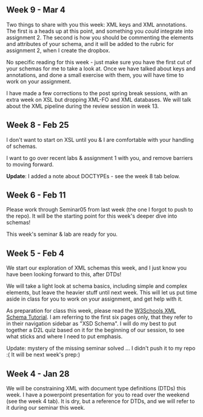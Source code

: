 ## Week 9 - Mar 4

Two things to share with you this week: XML keys and XML annotations.
The first is a heads up at this point, and something you *could*
integrate into assignment 2. The second is how you should be commenting
the elements and attributes of your schema, and it will be added to the
rubric for assignment 2, when I create the dropbox.

No specific reading for this week - just make sure you have the first cut
of your schemas for me to take a look at. Once we have talked about keys
and annotations, and done a small exercise with them, you will have time
to work on your assignment.

I have made a few corrections to the post spring break sessions, with an
extra week on XSL but dropping XML-FO and XML databases. We will talk
about the XML pipeline during the review session in week 13.

## Week 8 - Feb 25

I don't want to start on XSL until you & I are comfortable with your handling
of schemas. 

I want to go over recent labs & assignment 1 with you, and remove barriers to
moving forward.

**Update**: I added a note about DOCTYPEs - see the week 8 tab below.

## Week 6 - Feb 11

Please work through Seminar05 from last week (the one I forgot to push to the
repo). It will be the starting point for this week's deeper dive
into schemas!

This week's seminar & lab are ready for you.

## Week 5 - Feb 4

We start our exploration of XML schemas this week, and I just know you
have been looking forward to this, after DTDs!

We will take a light look at schema basics, including simple and complex
elements, but leave the heavier stuff until next week. This will let
us put time aside in class for you to work on your assignment, and
get help with it.

As preparation for class this week, please read the 
[W3Schools XML Schema Tutorial](https://www.w3schools.com/xml/schema_intro.asp).
I am referring to the first six pages only, that they refer to in their navigation
sidebar as "XSD Schema". I will do my best to put together a D2L quiz
based on it for the beginning of our session, to see what sticks and
where I need to put emphasis.

Update: mystery of the missing seminar solved ... I didn't
push it to my repo :( It will be next week's prep:)

## Week 4 - Jan 28

We will be constraining XML with document type definitions (DTDs)
this week. I have a powerpoint presentation for you to read
over the weekend (see the week 4 tab). It is dry, but a reference for DTDs, and we
will refer to it during our seminar this week.
